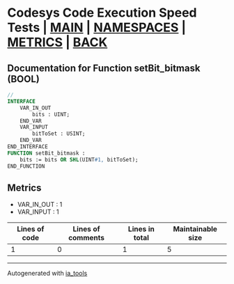 # Codesys Code Execution Speed Tests | [MAIN] | [NAMESPACES] | [METRICS] | [BACK]  

## Documentation for Function setBit_bitmask (BOOL)  

```pascal
//  
INTERFACE
    VAR_IN_OUT 
        bits : UINT;
    END_VAR
    VAR_INPUT 
        bitToSet : USINT;
    END_VAR
END_INTERFACE
FUNCTION setBit_bitmask :
    bits := bits OR SHL(UINT#1, bitToSet);
END_FUNCTION
```

## Metrics  

- VAR_IN_OUT : 1
- VAR_INPUT : 1

| Lines of code | Lines of comments | Lines in total | Maintainable size |
| ------------- | ----------------- | -------------- | ----------------- |
| 1 |0 |1 | 5 |

---
Autogenerated with [ia_tools](https://github.com/tkucic/ia_tools)  

[MAIN]: ../../../../index_st.md
[NAMESPACES]: ../../nsList_st.md
[METRICS]: ../../../metrics_st.md
[BACK]: ../nsMain_st.md
